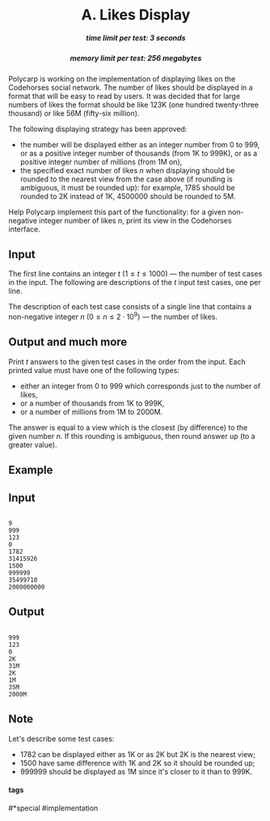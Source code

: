 <h1 style='text-align: center;'> A. Likes Display</h1>

<h5 style='text-align: center;'>time limit per test: 3 seconds</h5>
<h5 style='text-align: center;'>memory limit per test: 256 megabytes</h5>

Polycarp is working on the implementation of displaying likes on the Codehorses social network. The number of likes should be displayed in a format that will be easy to read by users. It was decided that for large numbers of likes the format should be like 123K (one hundred twenty-three thousand) or like 56M (fifty-six million).

The following displaying strategy has been approved:

- the number will be displayed either as an integer number from 0 to 999, or as a positive integer number of thousands (from 1K to 999K), or as a positive integer number of millions (from 1M on),
- the specified exact number of likes $n$ when displaying should be rounded to the nearest view from the case above (if rounding is ambiguous, it must be rounded up): for example, $1785$ should be rounded to 2K instead of 1K, $4500000$ should be rounded to 5M.

Help Polycarp implement this part of the functionality: for a given non-negative integer number of likes $n$, print its view in the Codehorses interface.

## Input

The first line contains an integer $t$ ($1 \le t \le 1000$) — the number of test cases in the input. The following are descriptions of the $t$ input test cases, one per line.

The description of each test case consists of a single line that contains a non-negative integer $n$ ($0 \le n \le 2\cdot10^9$) — the number of likes.

## Output and much more

Print $t$ answers to the given test cases in the order from the input. Each printed value must have one of the following types:

- either an integer from 0 to 999 which corresponds just to the number of likes,
- or a number of thousands from 1K to 999K,
- or a number of millions from 1M to 2000M.

The answer is equal to a view which is the closest (by difference) to the given number $n$. If this rounding is ambiguous, then round answer up (to a greater value).

## Example

## Input

```

9
999
123
0
1782
31415926
1500
999999
35499710
2000000000

```

## Output

```

999
123
0
2K
31M
2K
1M
35M
2000M

```

## Note

Let's describe some test cases:

- $1782$ can be displayed either as 1K or as 2K but 2K is the nearest view;
- $1500$ have same difference with 1K and 2K so it should be rounded up;
- $999999$ should be displayed as 1M since it's closer to it than to 999K.

#### tags

#\*special #implementation

